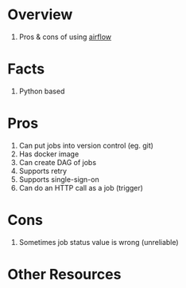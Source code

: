 # Overview
1. Pros & cons of using [airflow](TODO)


# Facts
1. Python based


# Pros
1. Can put jobs into version control (eg. git)
1. Has docker image
1. Can create DAG of jobs
1. Supports retry
1. Supports single-sign-on
1. Can do an HTTP call as a job (trigger)


# Cons
1. Sometimes job status value is wrong (unreliable)



# Other Resources
